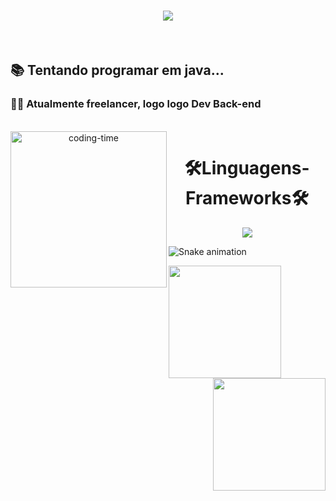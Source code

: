 <h1 align="center">
    <img src="https://readme-typing-svg.herokuapp.com/?font=Righteous&size=35&center=true&&width=500&height=70&duration=4000&lines=Olá!+me+chamo+Jonatan!;"/>
    </h1>
<br>
<h2>📚 Tentando programar em java...</h2>
<h3>👨‍🔧 Atualmente freelancer, logo logo Dev Back-end</h3>
<div  align="center"> 
  <div style="display: inline_block"><br>
    <img align="left" height="250" alt="coding-time" src="code.gif">
    <h1 align="center">🛠️Linguagens-Frameworks🛠️</h1>
    <img src="https://skillicons.dev/icons?i=bootstrap,html,css,vscode,github,git,java,javascript,postgresql"/>
   </div>
    
  
  <!--<h1 align="center">Redes Sociais</h1>
    <a href = "mailto: work.jonatan.lidavim@gmail.com">
      <img width="30" src="gmail.svg">
    </a>
    <a href = "https://www.linkedin.com/in/luigi-gottardello-fonseca-44651a205/">
      <img width="25" src="linkedin.svg">
    </a>-->
</div>
  
![Snake animation](https://github.com/LuigiGF/LuigiGF/blob/output/github-contribution-grid-snake.svg)
<br>
<div>
    <img  height="180em" src="https://github-readme-stats.vercel.app/api?username=jonatan5506&show_icons=true&theme=react&include_all_commits=true&count_private=true"/>
  <img align="right" height="180em" src="https://github-readme-stats.vercel.app/api/top-langs/?username=jonatan5506&layout=compact&langs_count=16&theme=react"/>
</div>
